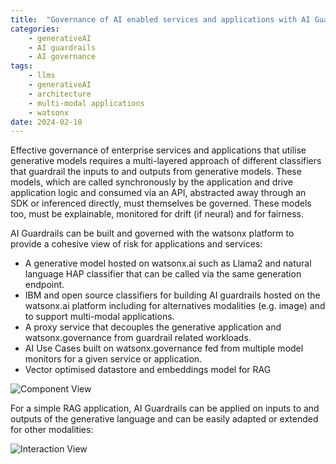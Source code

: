 ```yaml
---
title:  "Governance of AI enabled services and applications with AI Guardrails and watsonx"
categories: 
    - generativeAI
    - AI guardrails
    - AI governance
tags: 
    - llms
    - generativeAI
    - architecture
    - multi-modal applications
    - watsonx
date: 2024-02-10
---
```


Effective governance of enterprise services and applications that utilise generative models requires a multi-layered approach of different classifiers that guardrail the inputs to and outputs from generative models. These models, which are called synchronously by the application and drive application logic and consumed via an API, abstracted away through an SDK or inferenced directly, must themselves be governed. These models too, must be explainable, monitored for drift (if neural) and for fairness.

AI Guardrails can be built and governed with the watsonx platform to provide a cohesive view of risk for applications and services:

- A generative model hosted on watsonx.ai such as Llama2 and natural language HAP classifier that can be called via the same generation endpoint.
- IBM and open source classifiers for building AI guardrails hosted on the watsonx.ai platform including for alternatives modalities (e.g. image) and to support multi-modal applications.
- A proxy service that decouples the generative application and watsonx.governance from guardrail related workloads.
- AI Use Cases built on watsonx.governance fed from multiple model monitors for a given service or application.
- Vector optimised datastore and embeddings model for RAG

![Component View](ai_guardrails1.png)

For a simple RAG application, AI Guardrails can be applied on inputs to and outputs of the generative language and can be easily adapted or extended for other modalities:

![Interaction View](ai_guardrails2.png)
